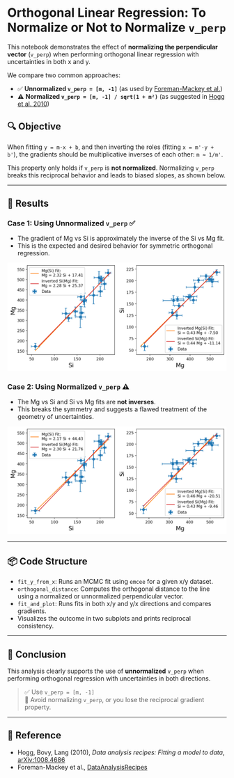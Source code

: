 # Orthogonal Linear Regression: To Normalize or Not to Normalize `v_perp`

This notebook demonstrates the effect of **normalizing the perpendicular vector** (`v_perp`) when performing orthogonal linear regression with uncertainties in both x and y.

We compare two common approaches:

- ✅ **Unnormalized `v_perp = [m, -1]`** (as used by [Foreman-Mackey et al.](https://github.com/dfm))
- ⚠️ **Normalized `v_perp = [m, -1] / sqrt(1 + m²)`** (as suggested in [Hogg et al. 2010](https://arxiv.org/abs/1008.4686))

## 🔍 Objective

When fitting `y = m·x + b`, and then inverting the roles (fitting `x = m'·y + b'`), the gradients should be multiplicative inverses of each other: `m ≈ 1/m'`.

This property only holds if `v_perp` is **not normalized**. Normalizing `v_perp` breaks this reciprocal behavior and leads to biased slopes, as shown below.

---

## 🧪 Results

### Case 1: Using **Unnormalized** `v_perp` ✅

- The gradient of Mg vs Si is approximately the inverse of the Si vs Mg fit.
- This is the expected and desired behavior for symmetric orthogonal regression.

![Unnormalized Fit](fitting_xy_and_yx.png)

### Case 2: Using **Normalized** `v_perp` ⚠️

- The Mg vs Si and Si vs Mg fits are **not inverses**.
- This breaks the symmetry and suggests a flawed treatment of the geometry of uncertainties.

![Normalized Fit](fitting_xy_and_yx_norm.png)

---

## 📦 Code Structure

- `fit_y_from_x`: Runs an MCMC fit using `emcee` for a given x/y dataset.
- `orthogonal_distance`: Computes the orthogonal distance to the line using a normalized or unnormalized perpendicular vector.
- `fit_and_plot`: Runs fits in both x/y and y/x directions and compares gradients.
- Visualizes the outcome in two subplots and prints reciprocal consistency.

---

## 🧠 Conclusion

This analysis clearly supports the use of **unnormalized** `v_perp` when performing orthogonal regression with uncertainties in both directions.

> ✅ Use `v_perp = [m, -1]`  
> 🚫 Avoid normalizing `v_perp`, or you lose the reciprocal gradient property.

---

## 🧵 Reference

- Hogg, Bovy, Lang (2010), *Data analysis recipes: Fitting a model to data*, [arXiv:1008.4686](https://arxiv.org/abs/1008.4686)
- Foreman-Mackey et al., [DataAnalysisRecipes](https://github.com/davidwhogg/DataAnalysisRecipes)

